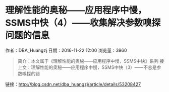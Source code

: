 # 理解性能的奥秘——应用程序中慢，SSMS中快（4）——收集解决参数嗅探问题的信息
作者：DBA_Huangzj
日期：2016-11-22 12:00
浏览量：3960
> 简介：本文属于《理解性能的奥秘——应用程序中慢，SSMS中快》系列	接上文：理解性能的奥秘——应用程序中慢，SSMS中快（3）——不总是参数嗅探的错

 链接：http://blog.csdn.net/dba_huangzj/article/details/53208427
